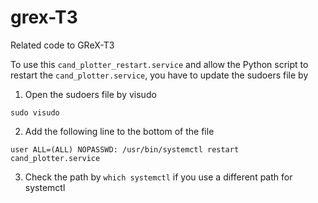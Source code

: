 # grex-T3
Related code to GReX-T3

To use this ```cand_plotter_restart.service``` and allow the Python script to restart the ```cand_plotter.service```, you have to update the sudoers file by
1. Open the sudoers file by visudo
```
sudo visudo
```
2. Add the following line to the bottom of the file
```
user ALL=(ALL) NOPASSWD: /usr/bin/systemctl restart cand_plotter.service
```
3. Check the path by ```which systemctl``` if you use a different path for systemctl 
